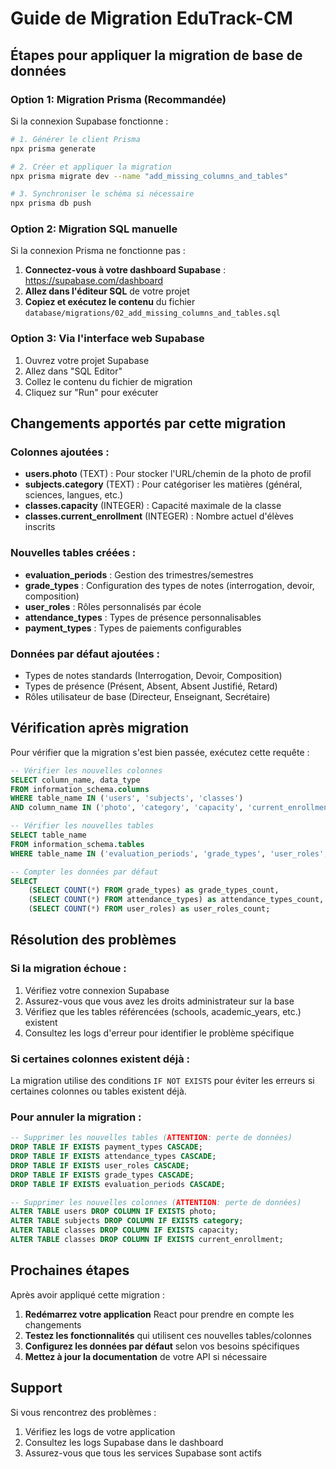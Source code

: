 # Guide de Migration EduTrack-CM

## Étapes pour appliquer la migration de base de données

### Option 1: Migration Prisma (Recommandée)
Si la connexion Supabase fonctionne :

```bash
# 1. Générer le client Prisma
npx prisma generate

# 2. Créer et appliquer la migration
npx prisma migrate dev --name "add_missing_columns_and_tables"

# 3. Synchroniser le schéma si nécessaire
npx prisma db push
```

### Option 2: Migration SQL manuelle
Si la connexion Prisma ne fonctionne pas :

1. **Connectez-vous à votre dashboard Supabase** : https://supabase.com/dashboard
2. **Allez dans l'éditeur SQL** de votre projet
3. **Copiez et exécutez le contenu** du fichier `database/migrations/02_add_missing_columns_and_tables.sql`

### Option 3: Via l'interface web Supabase
1. Ouvrez votre projet Supabase
2. Allez dans "SQL Editor"
3. Collez le contenu du fichier de migration
4. Cliquez sur "Run" pour exécuter

## Changements apportés par cette migration

### Colonnes ajoutées :
- **users.photo** (TEXT) : Pour stocker l'URL/chemin de la photo de profil
- **subjects.category** (TEXT) : Pour catégoriser les matières (général, sciences, langues, etc.)
- **classes.capacity** (INTEGER) : Capacité maximale de la classe
- **classes.current_enrollment** (INTEGER) : Nombre actuel d'élèves inscrits

### Nouvelles tables créées :
- **evaluation_periods** : Gestion des trimestres/semestres
- **grade_types** : Configuration des types de notes (interrogation, devoir, composition)
- **user_roles** : Rôles personnalisés par école
- **attendance_types** : Types de présence personnalisables
- **payment_types** : Types de paiements configurables

### Données par défaut ajoutées :
- Types de notes standards (Interrogation, Devoir, Composition)
- Types de présence (Présent, Absent, Absent Justifié, Retard)
- Rôles utilisateur de base (Directeur, Enseignant, Secrétaire)

## Vérification après migration

Pour vérifier que la migration s'est bien passée, exécutez cette requête :

```sql
-- Vérifier les nouvelles colonnes
SELECT column_name, data_type 
FROM information_schema.columns 
WHERE table_name IN ('users', 'subjects', 'classes') 
AND column_name IN ('photo', 'category', 'capacity', 'current_enrollment');

-- Vérifier les nouvelles tables
SELECT table_name 
FROM information_schema.tables 
WHERE table_name IN ('evaluation_periods', 'grade_types', 'user_roles', 'attendance_types', 'payment_types');

-- Compter les données par défaut
SELECT 
    (SELECT COUNT(*) FROM grade_types) as grade_types_count,
    (SELECT COUNT(*) FROM attendance_types) as attendance_types_count,
    (SELECT COUNT(*) FROM user_roles) as user_roles_count;
```

## Résolution des problèmes

### Si la migration échoue :
1. Vérifiez votre connexion Supabase
2. Assurez-vous que vous avez les droits administrateur sur la base
3. Vérifiez que les tables référencées (schools, academic_years, etc.) existent
4. Consultez les logs d'erreur pour identifier le problème spécifique

### Si certaines colonnes existent déjà :
La migration utilise des conditions `IF NOT EXISTS` pour éviter les erreurs si certaines colonnes ou tables existent déjà.

### Pour annuler la migration :
```sql
-- Supprimer les nouvelles tables (ATTENTION: perte de données)
DROP TABLE IF EXISTS payment_types CASCADE;
DROP TABLE IF EXISTS attendance_types CASCADE;
DROP TABLE IF EXISTS user_roles CASCADE;
DROP TABLE IF EXISTS grade_types CASCADE;
DROP TABLE IF EXISTS evaluation_periods CASCADE;

-- Supprimer les nouvelles colonnes (ATTENTION: perte de données)
ALTER TABLE users DROP COLUMN IF EXISTS photo;
ALTER TABLE subjects DROP COLUMN IF EXISTS category;
ALTER TABLE classes DROP COLUMN IF EXISTS capacity;
ALTER TABLE classes DROP COLUMN IF EXISTS current_enrollment;
```

## Prochaines étapes

Après avoir appliqué cette migration :

1. **Redémarrez votre application** React pour prendre en compte les changements
2. **Testez les fonctionnalités** qui utilisent ces nouvelles tables/colonnes  
3. **Configurez les données par défaut** selon vos besoins spécifiques
4. **Mettez à jour la documentation** de votre API si nécessaire

## Support

Si vous rencontrez des problèmes :
1. Vérifiez les logs de votre application
2. Consultez les logs Supabase dans le dashboard
3. Assurez-vous que tous les services Supabase sont actifs